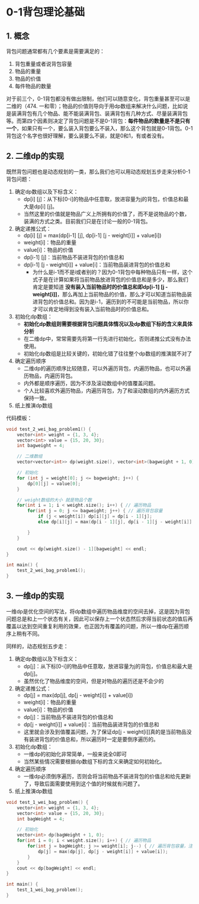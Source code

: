 # 0-1背包理论基础



## 1. 概念

背包问题通常都有几个要素是需要满足的：

1. 背包重量或者说背包容量
2. 物品的重量
3. 物品的价值
4. 每件物品的数量

对于前三个，0-1背包都没有做出限制，他们可以随意变化，背包重量甚至可以是二维的（474. 一和零）；物品的价值则导向于用dp数组来解决什么问题，比如说是装满背包有几个物品、能不能装满背包、装满背包有几种方式、尽量装满背包等。而第四个因素则决定了背包问题是不是0-1背包：**每件物品的数量是不是只有一个**，如果只有一个，要么装入背包要么不装入，那么这个背包就是0-1背包。0-1背包这个名字也很好理解，要么装要么不装，就是0和1，有或者没有。



## 2. 二维dp的实现

既然背包问题也是动态规划的一类，那么我们也可以用动态规划五步走来分析0-1背包问题：

1. 确定dp数组以及下标含义：
   - dp[i] [j]：从下标[0-i]的物品中任意取，放进容量为j的背包，价值总和最大是dp[i] [j]。
   - 当然这里的价值就是物品广义上所拥有的价值了，而不是说物品的个数，装满的方式之类。目前我们只是在讨论一般的0-1背包。
2. 确定递推公式：
   - dp[i] [j] = max(dp[i-1] [j], dp[i-1] [j - weight[i]] + value[i])
   - weight[i]：物品的重量
   - value[i]：物品的价值
   - dp[i-1] [j]：当前物品不装进背包的价值总和
   - dp[i-1] [j - weight[i]] + value[i]：当前物品装进背包的价值总和
     - 为什么是i-1而不是i或者别的？因为0-1背包中每种物品只有一样，这个式子是在计算如果将当前物品放进背包的价值总和是多少，那么我们肯定是要知道 **没有装入当前物品时的价值总和即dp[i-1] [j - weight[i]]**，那么再加上当前物品的价值，那么才可以知道当前物品装进背包的价值总和。因为是i-1，遍历到的不可能是当前物品，所以你才可以肯定地得到没有装入当前物品时的价值总和。
3. 初始化dp数组：
   - **初始化dp数组则需要根据背包问题具体情况以及dp数组下标的含义来具体分析**
   - 在二维dp中，常常需要先将第一行先进行初始化，否则递推公式没有办法使用。
   - 初始化dp数组是比较关键的，初始化错了往往整个dp数组的推演就不对了
4. 确定遍历顺序
   - 二维dp的遍历顺序比较随意，可以外遍历背包，内遍历物品，也可以外遍历物品，内遍历背包。
   - 内外都是顺序遍历，因为不涉及滚动数组中的值覆盖问题。
   - 个人比较喜欢外遍历物品，内遍历背包，为了和滚动数组的内外遍历方式保持一致。
5. 纸上推演dp数组

代码模板：

```c++
void test_2_wei_bag_problem1() {
    vector<int> weight = {1, 3, 4};
    vector<int> value = {15, 20, 30};
    int bagweight = 4;

    // 二维数组
    vector<vector<int>> dp(weight.size(), vector<int>(bagweight + 1, 0));

    // 初始化
    for (int j = weight[0]; j <= bagweight; j++) {
        dp[0][j] = value[0];
    }

    // weight数组的大小 就是物品个数
    for(int i = 1; i < weight.size(); i++) { // 遍历物品
        for(int j = 0; j <= bagweight; j++) { // 遍历背包容量
            if (j < weight[i]) dp[i][j] = dp[i - 1][j];
            else dp[i][j] = max(dp[i - 1][j], dp[i - 1][j - weight[i]] + value[i]);

        }
    }

    cout << dp[weight.size() - 1][bagweight] << endl;
}

int main() {
    test_2_wei_bag_problem1();
}
```



## 3. 一维dp的实现

一维dp是优化空间的写法，将dp数组中遍历物品维度的空间去掉，这是因为背包问题总是和上一个状态有关，因此可以保存上一个状态然后求得当前状态的值后再覆盖以达到空间重复利用的效果，也正因为有覆盖的问题，所以一维dp在遍历顺序上稍有不同。

同样的，动态规划五步走：

1. 确定dp数组以及下标含义：
   - dp[j]：从下标[0-i]的物品中任意取，放进容量为j的背包，价值总和最大是dp[j]。
   - 虽然优化了物品维度的空间，但是对物品的遍历还是不会少的
2. 确定递推公式：
   - dp[j] = max(dp[j], dp[j - weight[i]] + value[i])
   - weight[i]：物品的重量
   - value[i]：物品的价值
   - dp[j]：当前物品不装进背包的价值总和
   - dp[j - weight[i]] + value[i]：当前物品装进背包的价值总和
   - 这里就会涉及到值覆盖问题，为了保证dp[j - weight[i]]真的是当前物品没有装进背包的价值总和，所以遍历时一定是要倒序遍历的。
3. 初始化dp数组：
   - 一维dp的初始化非常简单，一般来说全0即可
   - 当然某些情况需要根据dp数组下标的含义来确定如何初始化。
4. 确定遍历顺序
   - 一维dp必须倒序遍历，否则会将当前物品不装进背包的价值总和给先更新了，导致后面需要使用到这个值的时候就有问题了。
5. 纸上推演dp数组

```c++
void test_1_wei_bag_problem() {
    vector<int> weight = {1, 3, 4};
    vector<int> value = {15, 20, 30};
    int bagWeight = 4;

    // 初始化
    vector<int> dp(bagWeight + 1, 0);
    for(int i = 0; i < weight.size(); i++) { // 遍历物品
        for(int j = bagWeight; j >= weight[i]; j--) { // 遍历背包容量，注意循环结束条件，背包装不下物品就不用继续循环了
            dp[j] = max(dp[j], dp[j - weight[i]] + value[i]);
        }
    }
    cout << dp[bagWeight] << endl;
}

int main() {
    test_1_wei_bag_problem();
}
```
